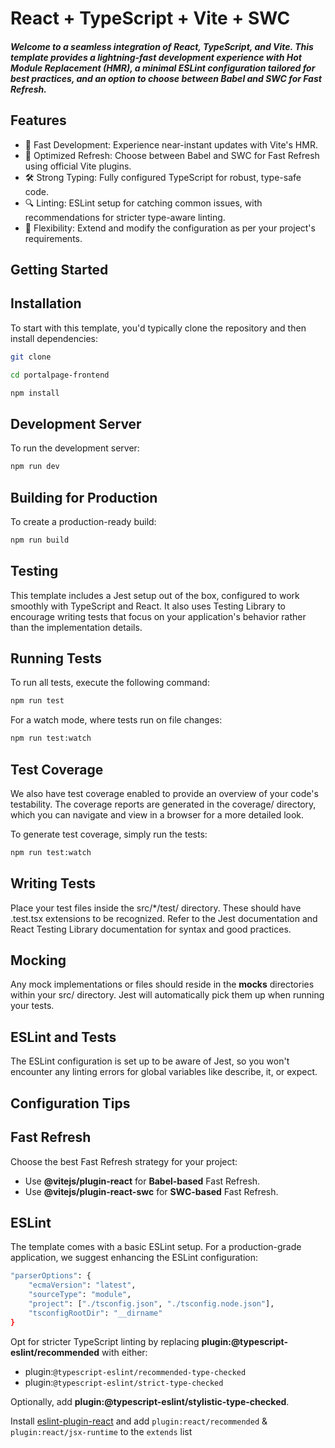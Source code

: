 # React + TypeScript + Vite + SWC
##### Welcome to a seamless integration of React, TypeScript, and Vite. This template provides a lightning-fast development experience with Hot Module Replacement (HMR), a minimal ESLint configuration tailored for best practices, and an option to choose between Babel and SWC for Fast Refresh.

## Features

- 🚀 Fast Development: Experience near-instant updates with Vite's HMR.
- 🌊 Optimized Refresh: Choose between Babel and SWC for Fast Refresh using official Vite plugins.
- 🛠 Strong Typing: Fully configured TypeScript for robust, type-safe code.
- 🔍 Linting: ESLint setup for catching common issues, with recommendations for stricter type-aware linting.
- 🧰 Flexibility: Extend and modify the configuration as per your project's requirements.

## Getting Started

## Installation
To start with this template, you'd typically clone the repository and then install dependencies:
```sh
git clone 

cd portalpage-frontend 

npm install
```


## Development Server
To run the development server:
```sh
npm run dev
```
## Building for Production
To create a production-ready build:
```sh
npm run build
```
## Testing
This template includes a Jest setup out of the box, configured to work smoothly with TypeScript and React. It also uses Testing Library to encourage writing tests that focus on your application's behavior rather than the implementation details.

## Running Tests
To run all tests, execute the following command:
```sh
npm run test
```
For a watch mode, where tests run on file changes:
```sh
npm run test:watch
```
## Test Coverage
We also have test coverage enabled to provide an overview of your code's testability. The coverage reports are generated in the coverage/ directory, which you can navigate and view in a browser for a more detailed look.

To generate test coverage, simply run the tests:
```sh
npm run test:watch
```
## Writing Tests
Place your test files inside the src/*/test/ directory. These should have .test.tsx extensions to be recognized. Refer to the Jest documentation and React Testing Library documentation for syntax and good practices.

## Mocking
Any mock implementations or files should reside in the __mocks__ directories within your src/ directory. Jest will automatically pick them up when running your tests.

## ESLint and Tests
The ESLint configuration is set up to be aware of Jest, so you won't encounter any linting errors for global variables like describe, it, or expect.

## Configuration Tips
## Fast Refresh
Choose the best Fast Refresh strategy for your project:

- Use **@vitejs/plugin-react** for **Babel-based** Fast Refresh.
- Use **@vitejs/plugin-react-swc** for **SWC-based** Fast Refresh.


## ESLint
The template comes with a basic ESLint setup. For a production-grade application, we suggest enhancing the ESLint configuration:
```sh
"parserOptions": {
    "ecmaVersion": "latest",
    "sourceType": "module",
    "project": ["./tsconfig.json", "./tsconfig.node.json"],
    "tsconfigRootDir": "__dirname"
}
```
Opt for stricter TypeScript linting by replacing **plugin:@typescript-eslint/recommended** with either:

- plugin:`@typescript-eslint/recommended-type-checked`
- plugin:`@typescript-eslint/strict-type-checked`

Optionally, add **plugin:@typescript-eslint/stylistic-type-checked**.

Install [eslint-plugin-react](https://github.com/jsx-eslint/eslint-plugin-react) and add `plugin:react/recommended` & `plugin:react/jsx-runtime` to the `extends` list